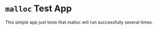 `malloc` Test App
=================

This simple app just tests that malloc will run successfully several times.
